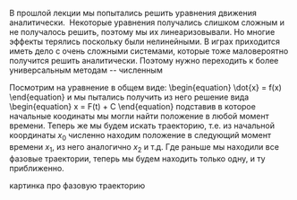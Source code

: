 В прошлой лекции мы попытались решить уравнения движения аналитически.  Некоторые уравнения получались слишком сложным и не получалось решить, поэтому мы их линеаризовывали. Но многие эффекты терялись поскольку были нелинейными. 
В играх приходится иметь дело с очень сложными системами, которые тоже маловероятно получится решить аналитически. Поэтому нужно переходить к более универсальным методам -- численным

Посмотрим на уравнение в общем виде:
\begin{equation}
    \dot{x} = f(x)
\end{equation}
и мы пытались получить из него решение вида
\begin{equation}
    x = F(t) + C
\end{equation}
подставив в которое начальные коодинаты мы могли найти положение в любой момент времени.
Теперь же мы будем искать траекторию, т.е. из начальной координаты $x_0$ численно находим положение в следующий момент времени $x_1$, из него аналогично $x_2$ и т.д. Где раньше мы находили все фазовые траектории, теперь мы будем находить только одну, и ту приближенно.

картинка про фазовую траекторию
